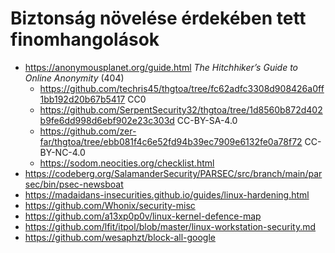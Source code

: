 # Biztonság növelése érdekében tett finomhangolások

* https://anonymousplanet.org/guide.html _The Hitchhiker’s Guide to Online Anonymity_ (404)
  * https://github.com/techris45/thgtoa/tree/fc62adfc3308d908426a0ff1bb192d20b67b5417 CC0
  * https://github.com/SerpentSecurity32/thgtoa/tree/1d8560b872d402b9fe6dd998d6ebf902e23c303d CC-BY-SA-4.0
  * https://github.com/zer-far/thgtoa/tree/ebb081f4c6e52fd94b39ec7909e6132fe0a78f72 CC-BY-NC-4.0
  * https://sodom.neocities.org/checklist.html
* https://codeberg.org/SalamanderSecurity/PARSEC/src/branch/main/parsec/bin/psec-newsboat
* https://madaidans-insecurities.github.io/guides/linux-hardening.html
* https://github.com/Whonix/security-misc
* https://github.com/a13xp0p0v/linux-kernel-defence-map
* https://github.com/lfit/itpol/blob/master/linux-workstation-security.md
* https://github.com/wesaphzt/block-all-google
